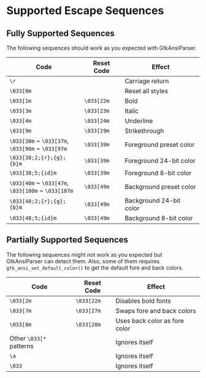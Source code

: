 # Supported Escape Sequences

## Fully Supported Sequences

The following sequences should work as you expected with GtkAnsiParser.

| Code | Reset Code | Effect |
| -- | -- | -- |
| `\r` | | Carriage return |
| `\033[0m` | | Reset all styles |
| `\033[1m` | `\033[22m` | Bold |
| `\033[3m` | `\033[23m` | Italic |
| `\033[4m` | `\033[24m` | Underline |
| `\033[9m` | `\033[29m` | Strikethrough |
| `\033[30m` ~ `\033[37m`,<br>`\033[90m` ~ `\033[97m` | `\033[39m` | Foreground preset color |
| `\033[38;2;{r};{g};{b}m` | `\033[39m` | Foreground 24-bit color |
| `\033[38;5;{id}m` | `\033[39m` | Foreground 8-bit color |
| `\033[40m` ~ `\033[47m`,<br>`\033[100m` ~ `\033[107m` | `\033[49m` | Background preset color |
| `\033[48;2;{r};{g};{b}m` | `\033[49m` | Background 24-bit color |
| `\033[48;5;{id}m` | `\033[49m` | Background 8-bit color |

## Partially Supported Sequences

The following sequences might not work as you expected but GtkAnsiParser can detect them.
Also, some of them requires `gtk_ansi_set_default_color()` to get the default fore and back colors.

| Code | Reset Code | Effect |
| -- | -- | -- |
| `\033[2m` | `\033[22m` | Disables bold fonts |
| `\033[7m` | `\033[27m` | Swaps fore and back colors |
| `\033[8m` | `\033[28m` | Uses back color as fore color |
| Other `\033[*` patterns | | Ignores itself |
| `\a` | | Ignores itself |
| `\033` | | Ignores itself |

